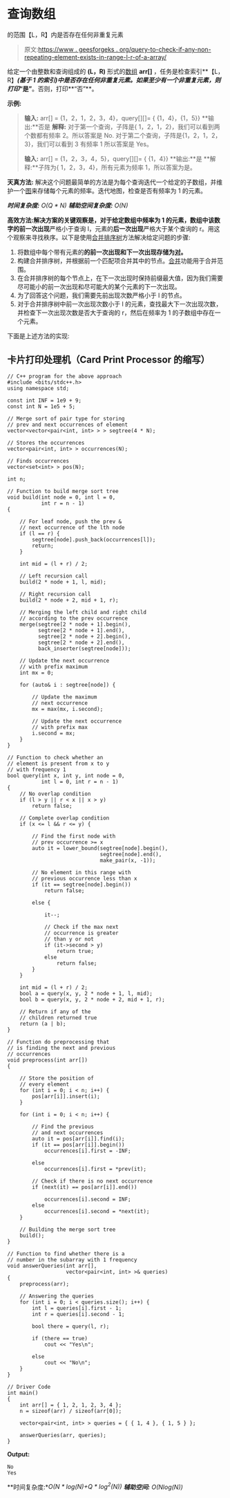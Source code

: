 # 查询数组

的范围【L，R】内是否存在任何非重复元素

> 原文:[https://www . geesforgeks . org/query-to-check-if-any-non-repeating-element-exists-in-range-l-r-of-a-array/](https://www.geeksforgeeks.org/queries-to-check-if-any-non-repeating-element-exists-within-range-l-r-of-an-array/)

给定一个由整数和查询组成的 **(L，R)** 形式的[数组](https://www.geeksforgeeks.org/introduction-to-arrays/) **arr[]** ，任务是检查索引**【L，R】***(基于 1 的索引)*中是否存在任何非重复元素。如果至少有一个非重复元素，则打印**“是”**。否则，打印**“否”**。

**示例:**

> **输入:** arr[] = {1，2，1，2，3，4}，query[][]= { {1，4}，{1，5}}
> **输出:**否是
> **解释:**
> 对于第一个查询，子阵是{ 1，2，1，2}，我们可以看到两个数都有频率 2。所以答案是 No.
> 对于第二个查询，子阵是{1，2，1，2，3}，我们可以看到 3 有频率 1 所以答案是 Yes。
> 
> **输入:** arr[] = {1，2，3，4，5}，query[][]= { {1，4}}
> **输出:**是
> **解释:**子阵为{ 1，2，3，4}，所有元素为频率 1，所以答案为是。

**天真方法:**
解决这个问题最简单的方法是为每个查询迭代一个给定的子数组，并维护一个[图](https://www.geeksforgeeks.org/map-associative-containers-the-c-standard-template-library-stl/)来存储每个元素的频率。迭代地图，检查是否有频率为 1 的元素。

***时间复杂度:** O(Q * N)
**辅助空间复杂度:** O(N)*

**高效方法:**解决方案的关键观察是，对于给定数组中频率为 1 的元素，数组中该数字的**前一次出现**严格小于查询 l，元素的**后一次出现**严格大于某个查询的 r。用这个观察来寻找秩序。以下是使用[合并排序树](https://www.geeksforgeeks.org/merge-sort-tree-for-range-order-statistics/)方法解决给定问题的步骤:

1.  将数组中每个带有元素的**的前一次出现和下一次出现存储为[对](https://www.geeksforgeeks.org/pair-in-cpp-stl/)。**
2.  构建合并排序树，并根据前一个匹配项合并其中的节点。[合并](https://www.geeksforgeeks.org/merge-operations-using-stl-in-c-merge-includes-set_union-set_intersection-set_difference/)功能用于合并范围。
3.  在合并排序树的每个节点上，在下一次出现时保持前缀最大值，因为我们需要尽可能小的前一次出现和尽可能大的某个元素的下一次出现。
4.  为了回答这个问题，我们需要先前出现次数严格小于 l 的节点。
5.  对于合并排序树中前一次出现次数小于 l 的元素，查找最大下一次出现次数，并检查下一次出现次数是否大于查询的 r，然后在频率为 1 的子数组中存在一个元素。

下面是上述方法的实现:

## 卡片打印处理机（Card Print Processor 的缩写）

```
// C++ program for the above approach
#include <bits/stdc++.h>
using namespace std;

const int INF = 1e9 + 9;
const int N = 1e5 + 5;

// Merge sort of pair type for storing
// prev and next occurrences of element
vector<vector<pair<int, int> > > segtree(4 * N);

// Stores the occurrences
vector<pair<int, int> > occurrences(N);

// Finds occurrences
vector<set<int> > pos(N);

int n;

// Function to build merge sort tree
void build(int node = 0, int l = 0,
           int r = n - 1)
{

    // For leaf node, push the prev &
    // next occurrence of the lth node
    if (l == r) {
        segtree[node].push_back(occurrences[l]);
        return;
    }

    int mid = (l + r) / 2;

    // Left recursion call
    build(2 * node + 1, l, mid);

    // Right recursion call
    build(2 * node + 2, mid + 1, r);

    // Merging the left child and right child
    // according to the prev occurrence
    merge(segtree[2 * node + 1].begin(),
          segtree[2 * node + 1].end(),
          segtree[2 * node + 2].begin(),
          segtree[2 * node + 2].end(),
          back_inserter(segtree[node]));

    // Update the next occurrence
    // with prefix maximum
    int mx = 0;

    for (auto& i : segtree[node]) {

        // Update the maximum
        // next occurrence
        mx = max(mx, i.second);

        // Update the next occurrence
        // with prefix max
        i.second = mx;
    }
}

// Function to check whether an
// element is present from x to y
// with frequency 1
bool query(int x, int y, int node = 0,
           int l = 0, int r = n - 1)
{
    // No overlap condition
    if (l > y || r < x || x > y)
        return false;

    // Complete overlap condition
    if (x <= l && r <= y) {

        // Find the first node with
        // prev occurrence >= x
        auto it = lower_bound(segtree[node].begin(),
                              segtree[node].end(),
                              make_pair(x, -1));

        // No element in this range with
        // previous occurrence less than x
        if (it == segtree[node].begin())
            return false;

        else {

            it--;

            // Check if the max next
            // occurrence is greater
            // than y or not
            if (it->second > y)
                return true;
            else
                return false;
        }
    }

    int mid = (l + r) / 2;
    bool a = query(x, y, 2 * node + 1, l, mid);
    bool b = query(x, y, 2 * node + 2, mid + 1, r);

    // Return if any of the
    // children returned true
    return (a | b);
}

// Function do preprocessing that
// is finding the next and previous
// occurrences
void preprocess(int arr[])
{

    // Store the position of
    // every element
    for (int i = 0; i < n; i++) {
        pos[arr[i]].insert(i);
    }

    for (int i = 0; i < n; i++) {

        // Find the previous
        // and next occurrences
        auto it = pos[arr[i]].find(i);
        if (it == pos[arr[i]].begin())
            occurrences[i].first = -INF;

        else
            occurrences[i].first = *prev(it);

        // Check if there is no next occurrence
        if (next(it) == pos[arr[i]].end())

            occurrences[i].second = INF;
        else
            occurrences[i].second = *next(it);
    }

    // Building the merge sort tree
    build();
}

// Function to find whether there is a
// number in the subarray with 1 frequency
void answerQueries(int arr[],
                   vector<pair<int, int> >& queries)
{
    preprocess(arr);

    // Answering the queries
    for (int i = 0; i < queries.size(); i++) {
        int l = queries[i].first - 1;
        int r = queries[i].second - 1;

        bool there = query(l, r);

        if (there == true)
            cout << "Yes\n";

        else
            cout << "No\n";
    }
}

// Driver Code
int main()
{
    int arr[] = { 1, 2, 1, 2, 3, 4 };
    n = sizeof(arr) / sizeof(arr[0]);

    vector<pair<int, int> > queries = { { 1, 4 }, { 1, 5 } };

    answerQueries(arr, queries);
}
```

**Output:**

```
No
Yes

```

**时间复杂度:***O(N * log(N)+Q * log<sup>2</sup>(N))*
**辅助空间:** *O(N*log(N))*